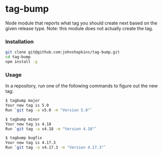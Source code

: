 # tag-bump

Node module that reports what tag you should create next based on the given release type. Note: this module does not actually create the tag.

### Installation

```bash
git clone git@github.com:johnshopkins/tag-bump.git
cd tag-bump
npm install -g
```

### Usage
In a repository, run one of the following commands to figure out the new tag:

```bash
$ tagbump major
Your new tag is 5.0
Run `git tag -a v5.0 -m "Version 5.0"`

$ tagbump minor
Your new tag is 4.18
Run `git tag -a v4.18 -m "Version 4.18"`

$ tagbump bugfix
Your new tag is 4.17.3
Run `git tag -a v4.17.3 -m "Version 4.17.3"`
```
